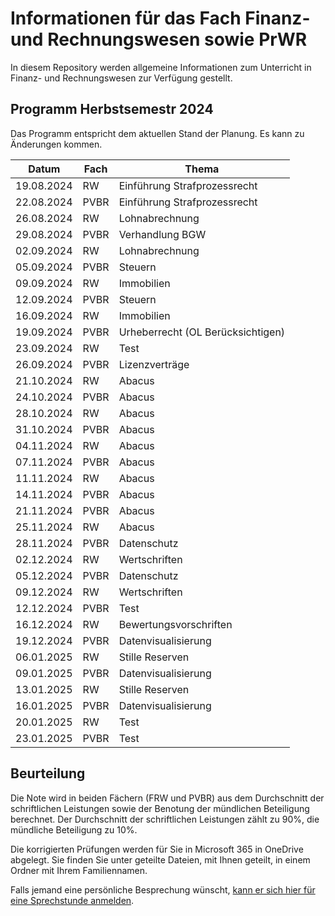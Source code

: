# Informationen für das Fach Finanz- und Rechnungswesen sowie PrWR

In diesem Repository werden allgemeine Informationen zum Unterricht in
Finanz- und Rechnungswesen zur Verfügung gestellt.

## Programm Herbstsemestr 2024

Das Programm entspricht dem aktuellen Stand der Planung. Es kann zu
Änderungen kommen.


| Datum | Fach | Thema |
| ----- | ---- | ----- |
| 19.08.2024 | RW | Einführung Strafprozessrecht |
| 22.08.2024 | PVBR | Einführung Strafprozessrecht |
| 26.08.2024 | RW | Lohnabrechnung |
| 29.08.2024 | PVBR | Verhandlung BGW |
| 02.09.2024 | RW | Lohnabrechnung |
| 05.09.2024 | PVBR | Steuern |
| 09.09.2024 | RW | Immobilien |
| 12.09.2024 | PVBR | Steuern |
| 16.09.2024 | RW | Immobilien |
| 19.09.2024 | PVBR | Urheberrecht (OL Berücksichtigen) |
| 23.09.2024 | RW | Test |
| 26.09.2024 | PVBR | Lizenzverträge |
| 21.10.2024 | RW | Abacus |
| 24.10.2024 | PVBR | Abacus |
| 28.10.2024 | RW | Abacus |
| 31.10.2024 | PVBR | Abacus |
| 04.11.2024 | RW | Abacus |
| 07.11.2024 | PVBR | Abacus |
| 11.11.2024 | RW | Abacus |
| 14.11.2024 | PVBR | Abacus |
| 21.11.2024 | PVBR | Abacus |
| 25.11.2024 | RW | Abacus |
| 28.11.2024 | PVBR | Datenschutz |
| 02.12.2024 | RW | Wertschriften |
| 05.12.2024 | PVBR | Datenschutz |
| 09.12.2024 | RW | Wertschriften |
| 12.12.2024 | PVBR | Test |
| 16.12.2024 | RW | Bewertungsvorschriften |
| 19.12.2024 | PVBR | Datenvisualisierung |
| 06.01.2025 | RW | Stille Reserven |
| 09.01.2025 | PVBR | Datenvisualisierung |
| 13.01.2025 | RW | Stille Reserven |
| 16.01.2025 | PVBR | Datenvisualisierung |
| 20.01.2025 | RW | Test |
| 23.01.2025 | PVBR | Test |

## Beurteilung

Die Note wird in beiden Fächern (FRW und PVBR) aus dem Durchschnitt der schriftlichen Leistungen
sowie der Benotung der mündlichen Beteiligung berechnet. Der
Durchschnitt der schriftlichen Leistungen zählt zu 90%, die mündliche Beteiligung zu
10%.

Die korrigierten Prüfungen werden für Sie in Microsoft 365 in OneDrive
abgelegt. Sie finden Sie unter geteilte Dateien, mit Ihnen geteilt, in
einem Ordner mit Ihrem Familiennamen.


Falls jemand eine persönliche Besprechung wünscht, [kann er sich hier für
eine Sprechstunde anmelden](https://calendar.app.google/kPthfpWed3uPP1cC6).

